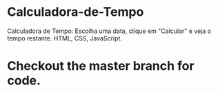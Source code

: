 # Calculadora-de-Tempo
Calculadora de Tempo: Escolha uma data, clique em "Calcular" e veja o tempo restante. HTML, CSS, JavaScript.

# Checkout the master branch for code.